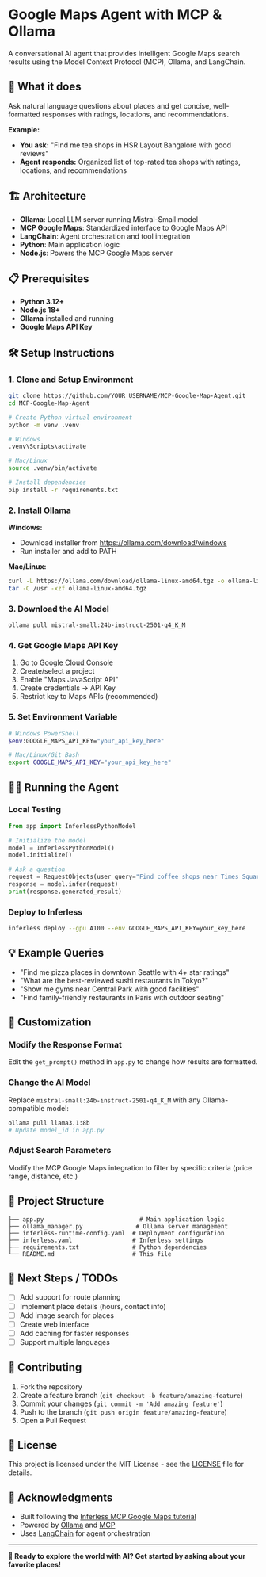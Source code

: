 # Google Maps Agent with MCP & Ollama

A conversational AI agent that provides intelligent Google Maps search results using the Model Context Protocol (MCP), Ollama, and LangChain.

## 🚀 What it does

Ask natural language questions about places and get concise, well-formatted responses with ratings, locations, and recommendations.

**Example:**
- **You ask:** "Find me tea shops in HSR Layout Bangalore with good reviews"
- **Agent responds:** Organized list of top-rated tea shops with ratings, locations, and recommendations

## 🏗️ Architecture

- **Ollama**: Local LLM server running Mistral-Small model
- **MCP Google Maps**: Standardized interface to Google Maps API
- **LangChain**: Agent orchestration and tool integration
- **Python**: Main application logic
- **Node.js**: Powers the MCP Google Maps server

## 📋 Prerequisites

- **Python 3.12+**
- **Node.js 18+** 
- **Ollama** installed and running
- **Google Maps API Key**

## 🛠️ Setup Instructions

### 1. Clone and Setup Environment

```bash
git clone https://github.com/YOUR_USERNAME/MCP-Google-Map-Agent.git
cd MCP-Google-Map-Agent

# Create Python virtual environment
python -m venv .venv

# Windows
.venv\Scripts\activate

# Mac/Linux  
source .venv/bin/activate

# Install dependencies
pip install -r requirements.txt
```

### 2. Install Ollama

**Windows:**
- Download installer from https://ollama.com/download/windows
- Run installer and add to PATH

**Mac/Linux:**
```bash
curl -L https://ollama.com/download/ollama-linux-amd64.tgz -o ollama-linux-amd64.tgz
tar -C /usr -xzf ollama-linux-amd64.tgz
```

### 3. Download the AI Model

```bash
ollama pull mistral-small:24b-instruct-2501-q4_K_M
```

### 4. Get Google Maps API Key

1. Go to [Google Cloud Console](https://console.cloud.google.com/)
2. Create/select a project
3. Enable "Maps JavaScript API"
4. Create credentials → API Key
5. Restrict key to Maps APIs (recommended)

### 5. Set Environment Variable

```bash
# Windows PowerShell
$env:GOOGLE_MAPS_API_KEY="your_api_key_here"

# Mac/Linux/Git Bash
export GOOGLE_MAPS_API_KEY="your_api_key_here"
```

## 🏃‍♂️ Running the Agent

### Local Testing

```python
from app import InferlessPythonModel

# Initialize the model
model = InferlessPythonModel()
model.initialize()

# Ask a question
request = RequestObjects(user_query="Find coffee shops near Times Square with good reviews")
response = model.infer(request)
print(response.generated_result)
```

### Deploy to Inferless

```bash
inferless deploy --gpu A100 --env GOOGLE_MAPS_API_KEY=your_key_here
```

## 💡 Example Queries

- "Find me pizza places in downtown Seattle with 4+ star ratings"
- "What are the best-reviewed sushi restaurants in Tokyo?"
- "Show me gyms near Central Park with good facilities"
- "Find family-friendly restaurants in Paris with outdoor seating"

## 🔧 Customization

### Modify the Response Format

Edit the `get_prompt()` method in `app.py` to change how results are formatted.

### Change the AI Model

Replace `mistral-small:24b-instruct-2501-q4_K_M` with any Ollama-compatible model:

```bash
ollama pull llama3.1:8b
# Update model_id in app.py
```

### Adjust Search Parameters

Modify the MCP Google Maps integration to filter by specific criteria (price range, distance, etc.)

## 📁 Project Structure

```
├── app.py                           # Main application logic
├── ollama_manager.py               # Ollama server management
├── inferless-runtime-config.yaml  # Deployment configuration
├── inferless.yaml                 # Inferless settings
├── requirements.txt               # Python dependencies
└── README.md                      # This file
```

## 🎯 Next Steps / TODOs

- [ ] Add support for route planning
- [ ] Implement place details (hours, contact info)
- [ ] Add image search for places
- [ ] Create web interface
- [ ] Add caching for faster responses
- [ ] Support multiple languages

## 🤝 Contributing

1. Fork the repository
2. Create a feature branch (`git checkout -b feature/amazing-feature`)
3. Commit your changes (`git commit -m 'Add amazing feature'`)
4. Push to the branch (`git push origin feature/amazing-feature`)
5. Open a Pull Request

## 📝 License

This project is licensed under the MIT License - see the [LICENSE](LICENSE) file for details.

## 🙏 Acknowledgments

- Built following the [Inferless MCP Google Maps tutorial](https://docs.inferless.com/cookbook/google-map-agent-using-mcp)
- Powered by [Ollama](https://ollama.com/) and [MCP](https://modelcontextprotocol.io/)
- Uses [LangChain](https://langchain.com/) for agent orchestration

---

**🚀 Ready to explore the world with AI? Get started by asking about your favorite places!**